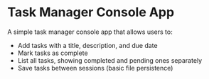 # Task Manager Console App

A simple task manager console app that allows users to:
- Add tasks with a title, description, and due date
- Mark tasks as complete
- List all tasks, showing completed and pending ones separately
- Save tasks between sessions (basic file persistence)
